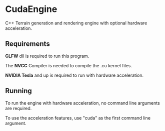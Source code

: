 
# CudaEngine

C++ Terrain generation and rendering engine with optional hardware acceleration.

## Requirements

**GLFW** dll is required to run this program.

The **NVCC** Compiler is needed to compile the .cu kernel files.

**NVIDIA Tesla** and up is required to run with hardware acceleration.

## Running

To run the engine with hardware acceleration, no command line arguments are required.

To use the acceleration features, use "cuda" as the first command line argument.
